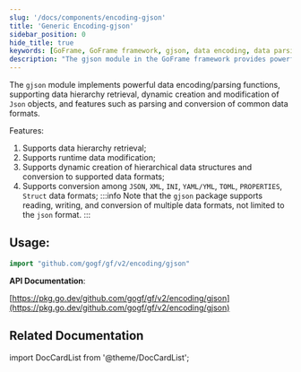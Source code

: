 ```yaml
---
slug: '/docs/components/encoding-gjson'
title: 'Generic Encoding-gjson'
sidebar_position: 0
hide_title: true
keywords: [GoFrame, GoFrame framework, gjson, data encoding, data parsing, data format conversion, JSON, XML, dynamic creation, data hierarchy retrieval]
description: "The gjson module in the GoFrame framework provides powerful data encoding and parsing capabilities, supporting the mutual conversion of multiple data formats, including JSON, XML, INI, YAML, TOML, etc. The gjson module is especially suitable for scenarios that require data hierarchy retrieval and dynamic creation or modification of data objects. It also supports runtime data modification, making it an ideal choice for building websites."
---
```


The `gjson` module implements powerful data encoding/parsing functions, supporting data hierarchy retrieval, dynamic creation and modification of `Json` objects, and features such as parsing and conversion of common data formats.

Features:

1. Supports data hierarchy retrieval;
2. Supports runtime data modification;
3. Supports dynamic creation of hierarchical data structures and conversion to supported data formats;
4. Supports conversion among `JSON`, `XML`, `INI`, `YAML/YML`, `TOML`, `PROPERTIES`, `Struct` data formats;
:::info
Note that the `gjson` package supports reading, writing, and conversion of multiple data formats, not limited to the `json` format.
:::
## **Usage**:

```go
import "github.com/gogf/gf/v2/encoding/gjson"
```

**API Documentation**:

[https://pkg.go.dev/github.com/gogf/gf/v2/encoding/gjson](https://pkg.go.dev/github.com/gogf/gf/v2/encoding/gjson)

## Related Documentation

import DocCardList from '@theme/DocCardList';

<DocCardList />